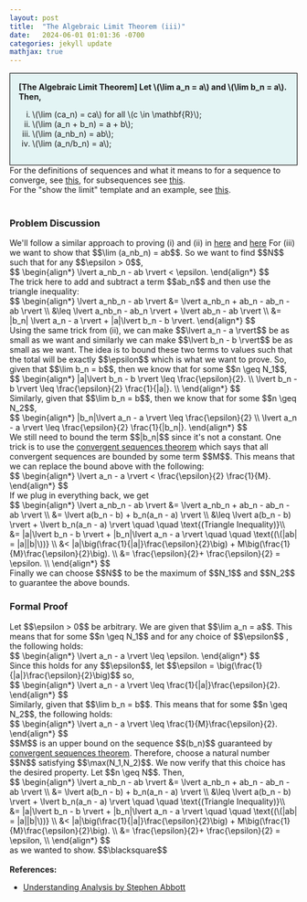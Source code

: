 ```yaml
---
layout: post
title:  "The Algebraic Limit Theorem (iii)"
date:   2024-06-01 01:01:36 -0700
categories: jekyll update
mathjax: true
---
```

<div style="background-color: #E3F4F4; padding: 15px 15px 15px 15px; border:1px solid black;">
  <b>[The Algebraic Limit Theorem] Let \(\lim a_n = a\) and \(\lim b_n = a\). Then,</b>
	  <ol type="i">
	    <li>\(\lim (ca_n) = ca\) for all \(c \in \mathbf{R}\);</li>
	    <li>\(\lim (a_n + b_n) = a + b\);</li>
	    <li>\(\lim (a_nb_n) = ab\);</li>
	    <li>\(\lim (a_n/b_n) = a\);</li>
	  </ol>
</div>
For the definitions of sequences and what it means to for a sequence to converge, see <a href="https://strncat.github.io/jekyll/update/2024/05/21/analysis-seq-definitions.html">this</a>, for subsequences see <a href="https://strncat.github.io/jekyll/update/2024/02/10/analysis-seq-subsequences.html">this</a>.
<br>
For the "show the limit" template and an example, see <a href="https://strncat.github.io/jekyll/update/2024/05/12/analysis-seq-limit-template.html">this</a>.
<br>
<br>
<!------------------------------------------------------------------------------------>
<h3>Problem Discussion</h3>
We'll follow a similar approach to proving (i) and (ii) in <a href="https://strncat.github.io/jekyll/update/2024/05/30/analysis-seq-algebraic-limit-theorem-i.html">here</a> and <a href="https://strncat.github.io/jekyll/update/2024/05/31/analysis-seq-algebraic-limit-theorem-ii.html">here</a> For (iii) we want to show that $$\lim (a_nb_n) = ab$$. So we want to find $$N$$ such that for any $$\epsilon > 0$$,
<div>
$$
\begin{align*}
\lvert a_nb_n - ab \rvert < \epsilon.
\end{align*}
$$
</div>
The trick here to add and subtract a term $$ab_n$$ and then use the triangle inequality:
<div>
$$
\begin{align*}
\lvert a_nb_n - ab \rvert &= \lvert a_nb_n + ab_n - ab_n - ab \rvert \\
&\leq \lvert a_nb_n - ab_n \rvert + \lvert ab_n - ab \rvert \\
&= |b_n| \lvert a_n - a \rvert + |a|\lvert b_n - b \rvert.
\end{align*}
$$
</div>
Using the same trick from (ii), we can make $$\lvert a_n - a \rvert$$ be as small as we want and similarly we can make $$\lvert b_n - b \rvert$$ be as small as we want. The idea is to bound these two terms to values such that the total will be exactly $$\epsilon$$ which is what we want to prove. So, given that $$\lim b_n = b$$, then we know that for some $$n \geq N_1$$, 
<div>
$$
\begin{align*}
|a|\lvert b_n - b \rvert \leq \frac{\epsilon}{2}. \\
\lvert b_n - b \rvert \leq \frac{\epsilon}{2} \frac{1}{|a|}. \\
\end{align*}
$$
</div>
Similarly, given that $$\lim b_n = b$$, then we know that for some $$n \geq N_2$$, 
<div>
$$
\begin{align*}
|b_n|\lvert a_n - a \rvert \leq \frac{\epsilon}{2} \\
\lvert a_n - a \rvert \leq \frac{\epsilon}{2} \frac{1}{|b_n|}.
\end{align*}
$$
</div>
We still need to bound the term $$|b_n|$$ since it's not a constant. One trick is to use the <a href="https://strncat.github.io/jekyll/update/2024/06/03/analysis-seq-bounded.html">convergent sequences theorem</a> which says that all convergent sequences are bounded by some term $$M$$. This means that we can replace the bound above with the following:
<div>
$$
\begin{align*}
\lvert a_n - a \rvert < \frac{\epsilon}{2} \frac{1}{M}.
\end{align*}
$$
</div>
If we plug in everything back, we get
<div>
$$
\begin{align*}
\lvert a_nb_n - ab \rvert &= \lvert a_nb_n + ab_n - ab_n - ab \rvert \\
&= \lvert a(b_n - b) + b_n(a_n - a) \rvert \\
&\leq \lvert a(b_n - b) \rvert + \lvert b_n(a_n - a) \rvert \quad \quad \text{(Triangle Inequality)}\\
&= |a|\lvert b_n - b \rvert + |b_n|\lvert a_n - a \rvert \quad \quad \text{(\(|ab| = |a||b|\))} \\
&< |a|\big(\frac{1}{|a|}\frac{\epsilon}{2}\big) + M\big(\frac{1}{M}\frac{\epsilon}{2}\big). \\
&= \frac{\epsilon}{2}+ \frac{\epsilon}{2} = \epsilon. \\
\end{align*}
$$
</div>
Finally we can choose $$N$$ to be the maximum of $$N_1$$ and $$N_2$$ to guarantee the above bounds.
<br>
<!------------------------------------------------------------------------------------>
<h3>Formal Proof</h3>
Let $$\epsilon > 0$$ be arbitrary. We are given that $$\lim a_n = a$$. This means that for some $$n \geq N_1$$ and for any choice of $$\epsilon$$ , the following holds:
<div>
$$
\begin{align*}
\lvert a_n - a \rvert \leq \epsilon.
\end{align*}
$$
</div>
Since this holds for any $$\epsilon$$, let $$\epsilon = \big(\frac{1}{|a|}\frac{\epsilon}{2}\big)$$ so, 
<div>
$$
\begin{align*}
\lvert a_n - a \rvert \leq \frac{1}{|a|}\frac{\epsilon}{2}.
\end{align*}
$$
</div>
Similarly, given that $$\lim b_n = b$$. This means that for some $$n \geq N_2$$, the following holds:
<div>
$$
\begin{align*}
\lvert a_n - a \rvert \leq \frac{1}{M}\frac{\epsilon}{2}.
\end{align*}
$$
</div>
$$M$$ is an upper bound on the sequence $$(b_n)$$ guaranteed by <a href="https://strncat.github.io/jekyll/update/2024/06/03/analysis-seq-bounded.html">convergent sequences theorem</a>. Therefore, choose a natural number $$N$$ satisfying $$\max(N_1,N_2)$$. We now verify that this choice has the desired property. Let $$n \geq N$$. Then,
<div>
$$
\begin{align*}
\lvert a_nb_n - ab \rvert &= \lvert a_nb_n + ab_n - ab_n - ab \rvert \\
&= \lvert a(b_n - b) + b_n(a_n - a) \rvert \\
&\leq \lvert a(b_n - b) \rvert + \lvert b_n(a_n - a) \rvert \quad \quad \text{(Triangle Inequality)}\\
&= |a|\lvert b_n - b \rvert + |b_n|\lvert a_n - a \rvert \quad \quad \text{(\(|ab| = |a||b|\))} \\
&< |a|\big(\frac{1}{|a|}\frac{\epsilon}{2}\big) + M\big(\frac{1}{M}\frac{\epsilon}{2}\big). \\
&= \frac{\epsilon}{2}+ \frac{\epsilon}{2} = \epsilon, \\
\end{align*}
$$
</div>
as we wanted to show. $$\blacksquare$$
<br>
<br>
<!------------------------------------------------------------------------------------>
<b>References:</b>
<ul>
<li><a href="https://www.amazon.com/Understanding-Analysis-Undergraduate-Texts-Mathematics/dp/1493927116">Understanding Analysis by Stephen Abbott</a></li>
</ul>